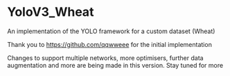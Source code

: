 # YoloV3_Wheat
An implementation of the YOLO framework for a custom dataset (Wheat)

Thank you to https://github.com/qqwweee for the initial implementation

Changes to support multiple networks, more optimisers, further data augmentation and more are being made in this version. Stay tuned for more
